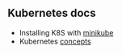 ## Kubernetes docs

- Installing K8S with [minikube](https://kubernetes.io/docs/setup/learning-environment/minikube/)
- Kubernetes [concepts](https://kubernetes.io/docs/concepts/)
